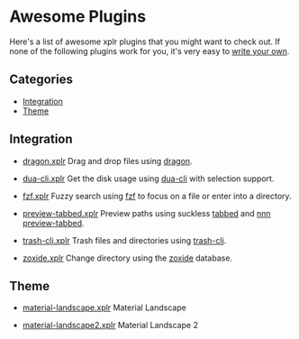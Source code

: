 Awesome Plugins
===============

Here's a list of awesome xplr plugins that you might want to check out. If none
of the following plugins work for you, it's very easy to
[write your own](./writing-plugins.md).


Categories
----------

- [Integration](#integration)
- [Theme](#theme)


Integration
-----------

- [dragon.xplr](https://github.com/sayanarijit/dragon.xplr)
  Drag and drop files using [dragon](https://github.com/mwh/dragon).

- [dua-cli.xplr](https://github.com/sayanarijit/dua-cli.xplr)
  Get the disk usage using [dua-cli](https://github.com/Byron/dua-cli) with
  selection support.

- [fzf.xplr](https://github.com/sayanarijit/fzf.xplr)
  Fuzzy search using [fzf](https://github.com/junegunn/fzf) to focus on a file
  or enter into a directory.

- [preview-tabbed.xplr](https://github.com/sayanarijit/preview-tabbed.xplr)
  Preview paths using suckless [tabbed](https://tools.suckless.org/tabbed/) and
  [nnn preview-tabbed](https://github.com/jarun/nnn/blob/master/plugins/preview-tabbed).

- [trash-cli.xplr](https://github.com/sayanarijit/trash-cli.xplr)
  Trash files and directories using
  [trash-cli](https://github.com/andreafrancia/trash-cli).

- [zoxide.xplr](https://github.com/sayanarijit/zoxide.xplr)
  Change directory using the [zoxide](https://github.com/ajeetdsouza/zoxide)
  database.


Theme
-----

- [material-landscape.xplr](https://github.com/sayanarijit/material-landscape.xplr)
  Material Landscape

- [material-landscape2.xplr](https://github.com/sayanarijit/material-landscape2.xplr)
  Material Landscape 2
